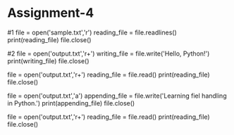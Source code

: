 # Assignment-4
#1
file = open('sample.txt','r')
reading_file = file.readlines()
print(reading_file)
file.close()

#2
file = open('output.txt','r+')
writing_file = file.write('Hello, Python!')
print(writing_file)
file.close()

file = open('output.txt','r+')
reading_file = file.read()
print(reading_file)
file.close()

file = open('output.txt','a')
appending_file = file.write('Learning fiel handling in Python.')
print(appending_file)
file.close()

file = open('output.txt','r+')
reading_file = file.read()
print(reading_file)
file.close()
